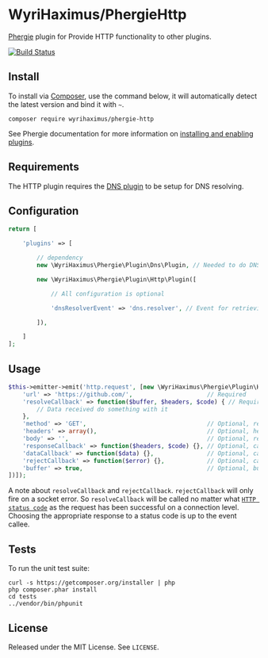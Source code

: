 # WyriHaximus/PhergieHttp

[Phergie](http://github.com/phergie/phergie-irc-bot-react/) plugin for Provide HTTP functionality to other plugins.

[![Build Status](https://secure.travis-ci.org/WyriHaximus/PhergieHttp.png?branch=master)](http://travis-ci.org/WyriHaximus/PhergieHttp)

## Install

To install via [Composer](http://getcomposer.org/), use the command below, it will automatically detect the latest version and bind it with `~`.

```
composer require wyrihaximus/phergie-http 
```

See Phergie documentation for more information on
[installing and enabling plugins](https://github.com/phergie/phergie-irc-bot-react/wiki/Usage#plugins).

## Requirements

The HTTP plugin requires the [DNS plugin](https://github.com/WyriHaximus/PhergieDns) to be setup for DNS resolving.

## Configuration

```php
return [

    'plugins' => [

        // dependency
        new \WyriHaximus\Phergie\Plugin\Dns\Plugin, // Needed to do DNS lookups

        new \WyriHaximus\Phergie\Plugin\Http\Plugin([

            // All configuration is optional

            'dnsResolverEvent' => 'dns.resolver', // Event for retrieving the DNS resolver, defaults to 'dns.resolver'

        ]),

    ]
];
```

## Usage

```php
$this->emitter->emit('http.request', [new \WyriHaximus\Phergie\Plugin\Http\Request([
    'url' => 'https://github.com/',                     // Required
    'resolveCallback' => function($buffer, $headers, $code) { // Required
        // Data received do something with it
    },
    'method' => 'GET',                                  // Optional, request method
    'headers' => array(),                               // Optional, headers for the request
    'body' => '',                                       // Optional, request body to write after the headers
    'responseCallback' => function($headers, $code) {}, // Optional, callback that triggers with the response headers
    'dataCallback' => function($data) {},               // Optional, callback that triggers for each chunk of incoming data
    'rejectCallback' => function($error) {},            // Optional, callback that gets triggered on connection errors
    'buffer' => true,                                   // Optional, buffer the incoming requested file data and when completed pass it to resolveCallback, set to false to disable that
])]);
```

A note about `resolveCallback` and `rejectCallback`. `rejectCallback` will only fire on a socket error. So `resolveCallback` will be called no matter what [`HTTP status code`](http://en.wikipedia.org/wiki/List_of_HTTP_status_codes) as the request has been successful on a connection level. Choosing the appropriate response to a status code is up to the event callee.

## Tests

To run the unit test suite:

```
curl -s https://getcomposer.org/installer | php
php composer.phar install
cd tests
../vendor/bin/phpunit
```

## License

Released under the MIT License. See `LICENSE`.
